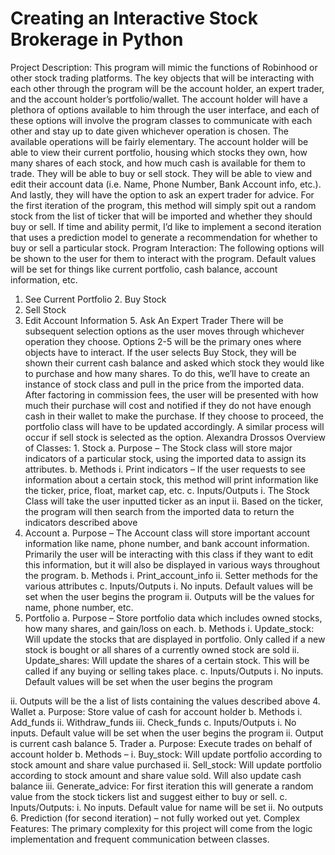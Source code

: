 # Creating an Interactive Stock Brokerage in Python

Project Description: This program will mimic the functions of Robinhood or other stock trading platforms. The key objects that will be interacting with each other through the program will be the account holder, an expert trader, and the account holder’s portfolio/wallet. The account holder will have a plethora of options available to him through the user interface, and each of these options will involve the program classes to communicate with each other and stay up to date given whichever operation is chosen. The available operations will be fairly elementary. The account holder will be able to view their current portfolio, housing which stocks they own, how many shares of each stock, and how much cash is available for them to trade. They will be able to buy or sell stock. They will be able to view and edit their account data (i.e. Name, Phone Number, Bank Account info, etc.). And lastly, they will have the option to ask an expert trader for advice. For the first iteration of the program, this method will simply spit out a random stock from the list of ticker that will be imported and whether they should buy or sell. If time and ability permit, I’d like to implement a second iteration that uses a prediction model to generate a recommendation for whether to buy or sell a particular stock.
Program Interaction:
The following options will be shown to the user for them to interact with the program. Default values will be set for things like current portfolio, cash balance, account information, etc.
1. See Current Portfolio 2. Buy Stock
3. Sell Stock
4. Edit Account Information 5. Ask An Expert Trader
There will be subsequent selection options as the user moves through whichever operation they choose. Options 2-5 will be the primary ones where objects have to interact. If the user selects Buy Stock, they will be shown their current cash balance and asked which stock they would like to purchase and how many shares. To do this, we’ll have to create an instance of stock class and pull in the price from the imported data. After factoring in commission fees, the user will be presented with how much their purchase will cost and notified if they do not have enough cash in their wallet to make the purchase. If they choose to proceed, the portfolio class will have to be updated accordingly. A similar process will occur if sell stock is selected as the option.
Alexandra Drossos
Overview of Classes: 1. Stock
a. Purpose – The Stock class will store major indicators of a particular stock, using the imported data to assign its attributes.
b. Methods
i. Print indicators – If the user requests to see
information about a certain stock, this method will print information like the ticker, price, float, market cap, etc.
c. Inputs/Outputs
i. The Stock Class will take the user inputted
               ticker as an input
ii. Based on the ticker, the program will then search
               from the imported data to return the indicators
               described above
2. Account
a. Purpose – The Account class will store important
account information like name, phone number, and bank account information. Primarily the user will be interacting with this class if they want to edit this information, but it will also be displayed in various ways throughout the program.
b. Methods
i. Print_account_info
ii. Setter methods for the various attributes
c. Inputs/Outputs
i. No inputs. Default values will be set when the user begins the program
ii. Outputs will be the values for name, phone number, etc.
3. Portfolio
a. Purpose – Store portfolio data which includes owned
stocks, how many shares, and gain/loss on each.
b. Methods
i. Update_stock: Will update the stocks that are displayed in portfolio. Only called if a new stock is bought or all shares of a currently owned stock are sold
ii. Update_shares: Will update the shares of a certain stock. This will be called if any buying or selling takes place.
c. Inputs/Outputs
i. No inputs. Default values will be set when the
               user begins the program

ii. Outputs will be the a list of lists containing the values described above
4. Wallet
a. Purpose: Store value of cash for account holder b. Methods
i. Add_funds
ii. Withdraw_funds
iii. Check_funds c. Inputs/Outputs
i. No inputs. Default value will be set when the user begins the program
ii. Output is current cash balance
5. Trader
a. Purpose: Execute trades on behalf of account holder b. Methods –
i. Buy_stock: Will update portfolio according to stock amount and share value purchased
ii. Sell_stock: Will update portfolio according to stock amount and share value sold. Will also update cash balance
iii. Generate_advice: For first iteration this will generate a random value from the stock tickers list and suggest either to buy or sell.
c. Inputs/Outputs:
i. No inputs. Default value for name will be set
ii. No outputs
6. Prediction (for second iteration) – not fully worked out
yet.
Complex Features:
The primary complexity for this project will come from the logic
implementation and frequent communication between classes.
